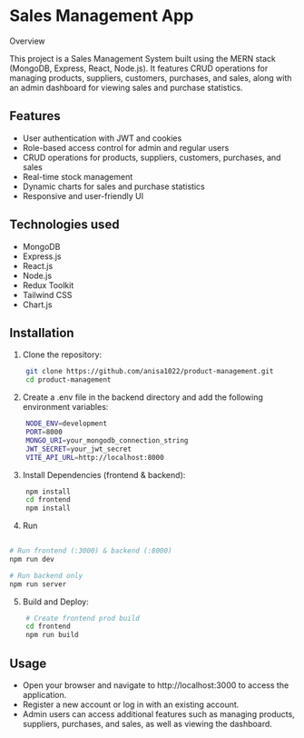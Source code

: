 
# Sales Management App

Overview

This project is a Sales Management System built using the MERN stack (MongoDB, Express, React, Node.js). It features CRUD operations for managing products, suppliers, customers, purchases, and sales, along with an admin dashboard for viewing sales and purchase statistics.


## Features

- User authentication with JWT and cookies
- Role-based access control for admin and regular users
- CRUD operations for products, suppliers, customers, purchases, and sales
- Real-time stock management
- Dynamic charts for sales and purchase statistics
- Responsive and user-friendly UI


## Technologies used 

- MongoDB
- Express.js
- React.js
- Node.js
- Redux Toolkit
- Tailwind CSS
- Chart.js
## Installation

1. Clone the repository:

```bash
    git clone https://github.com/anisa1022/product-management.git
    cd product-management
```

2. Create a .env file in the backend directory and add the following environment variables:

```bash
    NODE_ENV=development
    PORT=8000
    MONGO_URI=your_mongodb_connection_string
    JWT_SECRET=your_jwt_secret
    VITE_API_URL=http://localhost:8000

```
3. Install Dependencies (frontend & backend):

```bash
    npm install
    cd frontend
    npm install
```

4. Run

```bash
    
# Run frontend (:3000) & backend (:8000)
npm run dev

# Run backend only
npm run server
```

5. Build and Deploy:

```bash
    # Create frontend prod build
    cd frontend
    npm run build
```


    
## Usage
- Open your browser and navigate to http://localhost:3000 to access the application.
- Register a new account or log in with an existing account.
- Admin users can access additional features such as managing products, suppliers, purchases, and sales, as well as viewing the dashboard.